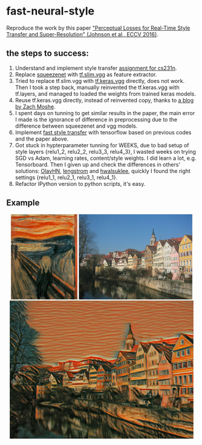 # fast-neural-style

Reproduce the work by this paper ["Perceptual Losses for Real-Time Style Transfer and Super-Resolution" (Johnson et al., ECCV 2016)](http://www.cv-foundation.org/openaccess/content_cvpr_2016/papers/Gatys_Image_Style_Transfer_CVPR_2016_paper.pdf).

## the steps to success:
1. Understand and implement style transfer [assignment for cs231n](http://cs231n.github.io/assignments2017/assignment3/).
2. Replace [squeezenet](https://github.com/zhangguobin/cs231n/blob/master/assignment3/cs231n/classifiers/squeezenet.py) with [tf.slim.vgg](https://github.com/tensorflow/models/blob/master/research/slim/nets/vgg.py) as feature extractor.
3. Tried to replace tf.slim.vgg with [tf.keras.vgg](https://github.com/tensorflow/tensorflow/blob/master/tensorflow/python/keras/applications/vgg16.py) directly, does not work. Then I took a step back, manually reinvented the tf.keras.vgg with tf.layers, and managed to loaded the weights from trained keras models.
4. Reuse tf.keras.vgg directly, instead of reinvented copy, thanks to [a blog by Zach Moshe](http://zachmoshe.com/2017/11/11/use-keras-models-with-tf.html).
5. I spent days on tunning to get similar results in the paper, the main error I made is the ignorance of difference in preprocessing due to the difference between squeezenet and vgg models.
6. Implement [fast style transfer](https://github.com/jcjohnson/fast-neural-style) with tensorflow based on previous codes and the paper above.
7. Got stuck in hypterparameter tunning for WEEKS, due to bad setup of style layers {relu1_2, relu2_2, relu3_3, relu4_3}, I wasted weeks on trying SGD vs Adam, learning rates, content/style weights. I did learn a lot, e.g. Tensorboard. Then I given up and check the differences in others' solutions: [OlavHN](https://github.com/OlavHN/fast-neural-style), [lengstrom](https://github.com/lengstrom/fast-style-transfer) and [hwalsuklee](https://github.com/hwalsuklee/tensorflow-fast-style-transfer), quickly I found the right settings {relu1_1, relu2_1, relu3_1, relu4_1}.
8. Refactor IPython version to python scripts, it's easy.

## Example
<div align='center'>
  <img src='examples/styles/the_scream.jpg' height="225px">
  <img src='examples/contents/tubingen.jpg' height="225px">
  <img src='examples/outputs/tubingen_scream.jpg' height="365px">
</div>

